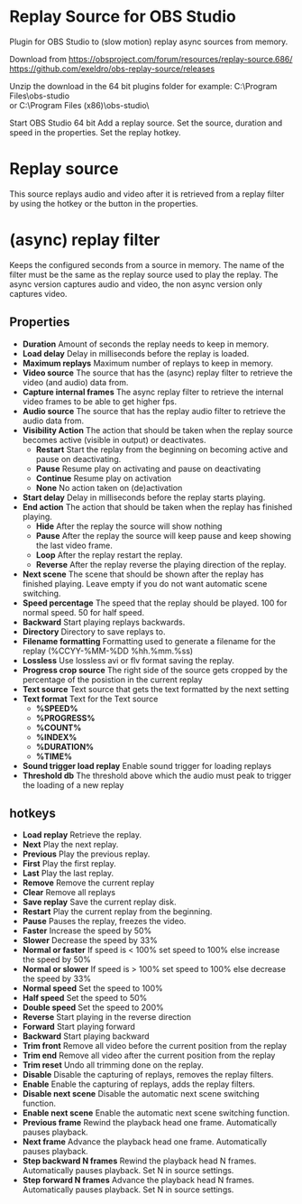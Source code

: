 # Replay Source for OBS Studio

Plugin for OBS Studio to (slow motion) replay async sources from memory.

Download from
https://obsproject.com/forum/resources/replay-source.686/
https://github.com/exeldro/obs-replay-source/releases

Unzip the download in the 64 bit plugins folder for example:
C:\Program Files\obs-studio\
or
C:\Program Files (x86)\obs-studio\

Start OBS Studio 64 bit
Add a replay source.
Set the source, duration and speed in the properties.
Set the replay hotkey.

# Replay source
This source replays audio and video after it is retrieved from a replay filter by using the hotkey or the button in the properties.
# (async) replay filter
Keeps the configured seconds from a source in memory. The name of the filter must be the same as the replay source used to play the replay.
The async version captures audio and video, the non async version only captures video.
## Properties
* **Duration**
Amount of seconds the replay needs to keep in memory.
* **Load delay**
Delay in milliseconds before the replay is loaded.
* **Maximum replays**
Maximum number of replays to keep in memory.
* **Video source**
The source that has the (async) replay filter to retrieve the video (and audio) data from.
* **Capture internal frames**
The async replay filter to retrieve the internal video frames to be able to get higher fps.
* **Audio source**
The source that has the replay audio filter to retrieve the audio data from.
* **Visibility Action**
The action that should be taken when the replay source becomes active (visible in output) or deactivates.
  * **Restart**
Start the replay from the beginning on becoming active and pause on deactivating.
  * **Pause**
Resume play on activating and pause on deactivating
  * **Continue**
Resume play on activation
  * **None**
No action taken on (de)activation
* **Start delay**
Delay in milliseconds before the replay starts playing.
* **End action**
The action that should be taken when the replay has finished playing.
  * **Hide**
After the replay the source will show nothing
  * **Pause**
After the replay the source will keep pause and keep showing the last video frame.
  * **Loop**
After the replay restart the replay.
  * **Reverse**
After the replay reverse the playing direction of the replay.
* **Next scene**
The scene that should be shown after the replay has finished playing.
Leave empty if you do not want automatic scene switching.
* **Speed percentage**
The speed that the replay should be played. 100 for normal speed. 50 for half speed.
* **Backward**
Start playing replays backwards.
* **Directory**
Directory to save replays to.
* **Filename formatting**
Formatting used to generate a filename for the replay (%CCYY-%MM-%DD %hh.%mm.%ss)
* **Lossless**
Use lossless avi or flv format saving the replay.
* **Progress crop source**
The right side of the source gets cropped by the percentage of the posistion in the current replay
* **Text source**
Text source that gets the text formatted by the next setting
* **Text format**
Text for the Text source
  * **%SPEED%**
  * **%PROGRESS%**
  * **%COUNT%** 
  * **%INDEX%**
  * **%DURATION%**
  * **%TIME%**
* **Sound trigger load replay**
Enable sound trigger for loading replays
* **Threshold db**
The threshold above which the audio must peak to trigger the loading of a new replay
## hotkeys
* **Load replay**
Retrieve the replay.
* **Next**
Play the next replay.
* **Previous**
Play the previous replay.
* **First**
Play the first replay.
* **Last**
Play the last replay.
* **Remove**
Remove the current replay
* **Clear**
Remove all replays
* **Save replay**
Save the current replay disk.
* **Restart**
Play the current replay from the beginning.
* **Pause**
Pauses the replay, freezes the video.
* **Faster**
Increase the speed by 50%
* **Slower**
Decrease the speed by 33%
* **Normal or faster**
If speed is < 100% set speed to 100% else increase the speed by 50%
* **Normal or slower**
If speed is > 100% set speed to 100% else decrease the speed by 33%
* **Normal speed**
Set the speed to 100%
* **Half speed**
Set the speed to 50%
* **Double speed**
Set the speed to 200%
* **Reverse**
Start playing in the reverse direction
* **Forward**
Start playing forward
* **Backward**
Start playing backward
* **Trim front**
Remove all video before the current position from the replay
* **Trim end**
Remove all video after the current position from the replay
* **Trim reset**
Undo all trimming done on the replay.
* **Disable**
Disable the capturing of replays, removes the replay filters.
* **Enable**
Enable the capturing of replays, adds the replay filters.
* **Disable next scene**
Disable the automatic next scene switching function.
* **Enable next scene**
Enable the automatic next scene switching function.
* **Previous frame**
Rewind the playback head one frame. Automatically pauses playback.
* **Next frame**
Advance the playback head one frame. Automatically pauses playback.
* **Step backward N frames**
Rewind the playback head N frames. Automatically pauses playback. Set N in source settings.
* **Step forward N frames**
Advance the playback head N frames. Automatically pauses playback. Set N in source settings.
